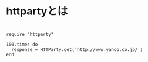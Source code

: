 # httpartyとは

# 

```
require "httparty"

100.times do
  response = HTTParty.get('http://www.yahoo.co.jp/')
end
```
